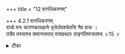 +++
title = "12 वागधिकरणम्"

+++
4.2.1 वागधिकरणम्  
वाचो मनः कारणकत्वहानेः वृत्तेर्लयश्चेतसि नैव वाचः ।  
तन्नैव तस्याश्च समानभावात् वाक्छब्दतः सङ्गतिमात्रतश्च ॥ 15 ॥

<details><summary>टीका</summary>

4.2.1 वागधिकरणम् The prima facie view is : in the श्रुति text - वाङ् मनसि सम्पद्यते - it is stated that when a person departs from here it is only the function of speech that merges in mind and not of the sense of speech because the latter does not have mind as its material cause. This view is not correct. It is because the function of speech also does not have mind as its material cause. When it is stated in the उपनिषद् that the sense of speech merges in mind what is meant is that the sense of speech comes to be associated with mind. Notes : 1. छान्द् Up., VI.viii.6.
</details>

